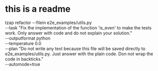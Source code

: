 # this is a readme


tzap refactor --filein e2e_examples/utils.py \
--task "Fix the implementation of the function 'is_even' to make the tests work. Only answer with code and do not explain your solution." \
--outputformat python \
--temperature 0.0 \
--plan "Do not write any text because this file will be saved directly to e2e_examples/utils.py. Just answer with the plain code. Don not wrap the code in backticks." \
--automode=true
